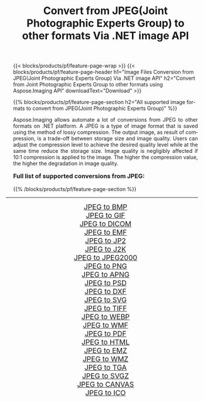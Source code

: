 ﻿---
title: Convert from JPEG(Joint Photographic Experts Group) to other formats Via .NET image API 
weight: 3920
url: /net/conversion/from/jpeg/ 
lang: en
langdirlevel: 2
locales: zh-hans,ja,it,ru,de,es,fr,nl,id,lt,pl,pt,vi,tr,ko,zh-hant,ar,hi,th,sv,cs,uk,he
description: Using Aspose.Imaging for .NET you can easily convert from JPEG(Joint Photographic Experts Group) to other formats
---

{{< blocks/products/pf/feature-page-wrap >}}
{{< blocks/products/pf/feature-page-header h1="Image Files Conversion from JPEG(Joint Photographic Experts Group) Via .NET image API" h2="Convert from Joint Photographic Experts Group to other formats using Aspose.Imaging API" downloadText="Download" >}}


{{% blocks/products/pf/feature-page-section  h2="All supported image formats to convert from JPEG(Joint Photographic Experts Group)" %}}
<p align=justify>Aspose.Imaging allows automate a lot of conversions from JPEG to other formats on .NET platform. A JPEG is a type of image format that is saved using the method of lossy compression. The output image, as result of compression, is a trade-off between storage size and image quality. Users can adjust the compression level to achieve the desired quality level while at the same time reduce the storage size. Image quality is negligibly affected if 10:1 compression is applied to the image. The higher the compression value, the higher the degradation in image quality.</p>
<h3 style="margin-top:16px;">
Full list of supported conversions from JPEG:
</h3>
{{% /blocks/products/pf/feature-page-section %}}
<div class="container-fluid productfamilypage bg-gray">
    <div class="convertypes bg-gray agp-content section">
        <div class="container">
		<hr style="margin-left:-20px;"/>
		<div class="row other-converters" style="gap: 10px;font-size: 19px;text-align:center;">
		    <div class='col-md-3 other-converter remove-lp remove-rp'><a href="/imaging/net/conversion/jpeg-to-bmp/" style="padding:15px;">JPEG to BMP</a></div><div class='col-md-3 other-converter remove-lp remove-rp'><a href="/imaging/net/conversion/jpeg-to-gif/" style="padding:15px;">JPEG to GIF</a></div><div class='col-md-3 other-converter remove-lp remove-rp'><a href="/imaging/net/conversion/jpeg-to-dicom/" style="padding:15px;">JPEG to DICOM</a></div><div class='col-md-3 other-converter remove-lp remove-rp'><a href="/imaging/net/conversion/jpeg-to-emf/" style="padding:15px;">JPEG to EMF</a></div><div class='col-md-3 other-converter remove-lp remove-rp'><a href="/imaging/net/conversion/jpeg-to-jp2/" style="padding:15px;">JPEG to JP2</a></div><div class='col-md-3 other-converter remove-lp remove-rp'><a href="/imaging/net/conversion/jpeg-to-j2k/" style="padding:15px;">JPEG to J2K</a></div><div class='col-md-3 other-converter remove-lp remove-rp'><a href="/imaging/net/conversion/jpeg-to-jpeg2000/" style="padding:15px;">JPEG to JPEG2000</a></div><div class='col-md-3 other-converter remove-lp remove-rp'><a href="/imaging/net/conversion/jpeg-to-png/" style="padding:15px;">JPEG to PNG</a></div><div class='col-md-3 other-converter remove-lp remove-rp'><a href="/imaging/net/conversion/jpeg-to-apng/" style="padding:15px;">JPEG to APNG</a></div><div class='col-md-3 other-converter remove-lp remove-rp'><a href="/imaging/net/conversion/jpeg-to-psd/" style="padding:15px;">JPEG to PSD</a></div><div class='col-md-3 other-converter remove-lp remove-rp'><a href="/imaging/net/conversion/jpeg-to-dxf/" style="padding:15px;">JPEG to DXF</a></div><div class='col-md-3 other-converter remove-lp remove-rp'><a href="/imaging/net/conversion/jpeg-to-svg/" style="padding:15px;">JPEG to SVG</a></div><div class='col-md-3 other-converter remove-lp remove-rp'><a href="/imaging/net/conversion/jpeg-to-tiff/" style="padding:15px;">JPEG to TIFF</a></div><div class='col-md-3 other-converter remove-lp remove-rp'><a href="/imaging/net/conversion/jpeg-to-webp/" style="padding:15px;">JPEG to WEBP</a></div><div class='col-md-3 other-converter remove-lp remove-rp'><a href="/imaging/net/conversion/jpeg-to-wmf/" style="padding:15px;">JPEG to WMF</a></div><div class='col-md-3 other-converter remove-lp remove-rp'><a href="/imaging/net/conversion/jpeg-to-pdf/" style="padding:15px;">JPEG to PDF</a></div><div class='col-md-3 other-converter remove-lp remove-rp'><a href="/imaging/net/conversion/jpeg-to-html/" style="padding:15px;">JPEG to HTML</a></div><div class='col-md-3 other-converter remove-lp remove-rp'><a href="/imaging/net/conversion/jpeg-to-emz/" style="padding:15px;">JPEG to EMZ</a></div><div class='col-md-3 other-converter remove-lp remove-rp'><a href="/imaging/net/conversion/jpeg-to-wmz/" style="padding:15px;">JPEG to WMZ</a></div><div class='col-md-3 other-converter remove-lp remove-rp'><a href="/imaging/net/conversion/jpeg-to-tga/" style="padding:15px;">JPEG to TGA</a></div><div class='col-md-3 other-converter remove-lp remove-rp'><a href="/imaging/net/conversion/jpeg-to-svgz/" style="padding:15px;">JPEG to SVGZ</a></div><div class='col-md-3 other-converter remove-lp remove-rp'><a href="/imaging/net/conversion/jpeg-to-canvas/" style="padding:15px;">JPEG to CANVAS</a></div><div class='col-md-3 other-converter remove-lp remove-rp'><a href="/imaging/net/conversion/jpeg-to-ico/" style="padding:15px;">JPEG to ICO</a></div>
                </div>
        </div>
    </div>
</div>
<br/>

